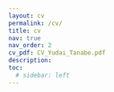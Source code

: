 ```yaml
---
layout: cv
permalink: /cv/
title: cv
nav: true
nav_order: 2
cv_pdf: CV_Yudai_Tanabe.pdf
description: 
toc:
  # sidebar: left
---
```

